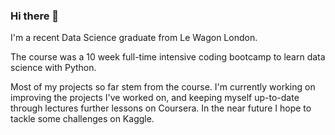 ### Hi there 👋

I'm a recent Data Science graduate from Le Wagon London. 

The course was a 10 week full-time intensive coding bootcamp to learn data science with Python. 
 
Most of my projects so far stem from the course. I'm currently working on improving the projects I've worked on, and keeping myself up-to-date through lectures further lessons on Coursera. In the near future I hope to tackle some challenges on Kaggle. 


